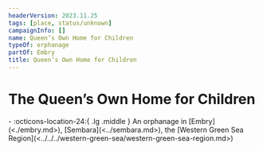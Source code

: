 ```yaml
---
headerVersion: 2023.11.25
tags: [place, status/unknown]
campaignInfo: []
name: Queen’s Own Home for Children
typeOf: orphanage
partOf: Embry
title: Queen’s Own Home for Children
---
```


# The Queen’s Own Home for Children
<div class="grid cards ext-narrow-margin ext-one-column" markdown>
-    :octicons-location-24:{ .lg .middle } An orphanage in [Embry](<./embry.md>), [Sembara](<../sembara.md>), the [Western Green Sea Region](<../../../western-green-sea/western-green-sea-region.md>)  
</div>




